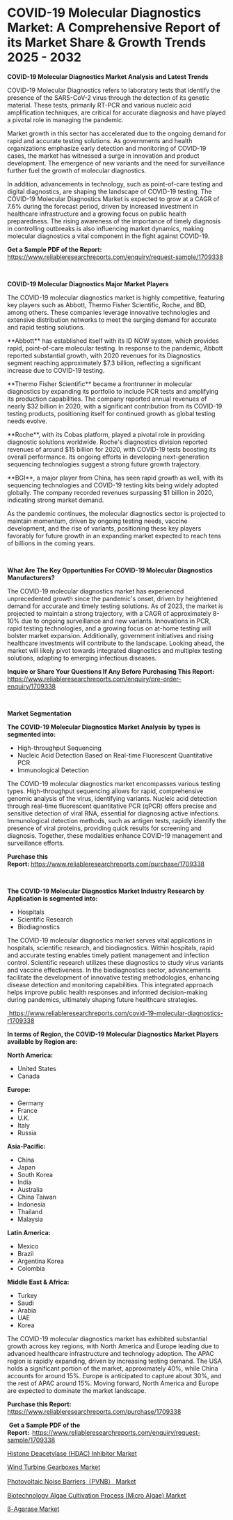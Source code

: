 <p><h1>COVID-19 Molecular Diagnostics Market: A Comprehensive Report of its Market Share & Growth Trends 2025 - 2032</h1></p><p><strong>COVID-19 Molecular Diagnostics Market Analysis and Latest Trends</strong></p>
<p><p>COVID-19 Molecular Diagnostics refers to laboratory tests that identify the presence of the SARS-CoV-2 virus through the detection of its genetic material. These tests, primarily RT-PCR and various nucleic acid amplification techniques, are critical for accurate diagnosis and have played a pivotal role in managing the pandemic.</p><p>Market growth in this sector has accelerated due to the ongoing demand for rapid and accurate testing solutions. As governments and health organizations emphasize early detection and monitoring of COVID-19 cases, the market has witnessed a surge in innovation and product development. The emergence of new variants and the need for surveillance further fuel the growth of molecular diagnostics.</p><p>In addition, advancements in technology, such as point-of-care testing and digital diagnostics, are shaping the landscape of COVID-19 testing. The COVID-19 Molecular Diagnostics Market is expected to grow at a CAGR of 7.6% during the forecast period, driven by increased investment in healthcare infrastructure and a growing focus on public health preparedness. The rising awareness of the importance of timely diagnosis in controlling outbreaks is also influencing market dynamics, making molecular diagnostics a vital component in the fight against COVID-19.</p></p>
<p><strong>Get a Sample PDF of the Report:&nbsp;</strong> <a href="https://www.reliableresearchreports.com/enquiry/request-sample/1709338?utm_campaign=11&utm_medium=2&utm_source=Github&utm_content=ia&utm_term=10012025&utm_id=covid-19-molecular-diagnostics">https://www.reliableresearchreports.com/enquiry/request-sample/1709338</a></p>
<p>&nbsp;</p>
<p><strong>COVID-19 Molecular Diagnostics Major Market Players</strong></p>
<p><p>The COVID-19 molecular diagnostics market is highly competitive, featuring key players such as Abbott, Thermo Fisher Scientific, Roche, and BD, among others. These companies leverage innovative technologies and extensive distribution networks to meet the surging demand for accurate and rapid testing solutions.</p><p>**Abbott** has established itself with its ID NOW system, which provides rapid, point-of-care molecular testing. In response to the pandemic, Abbott reported substantial growth, with 2020 revenues for its Diagnostics segment reaching approximately $7.3 billion, reflecting a significant increase due to COVID-19 testing.</p><p>**Thermo Fisher Scientific** became a frontrunner in molecular diagnostics by expanding its portfolio to include PCR tests and amplifying its production capabilities. The company reported annual revenues of nearly $32 billion in 2020, with a significant contribution from its COVID-19 testing products, positioning itself for continued growth as global testing needs evolve.</p><p>**Roche**, with its Cobas platform, played a pivotal role in providing diagnostic solutions worldwide. Roche's diagnostics division reported revenues of around $15 billion for 2020, with COVID-19 tests boosting its overall performance. Its ongoing efforts in developing next-generation sequencing technologies suggest a strong future growth trajectory.</p><p>**BGI**, a major player from China, has seen rapid growth as well, with its sequencing technologies and COVID-19 testing kits being widely adopted globally. The company recorded revenues surpassing $1 billion in 2020, indicating strong market demand.</p><p>As the pandemic continues, the molecular diagnostics sector is projected to maintain momentum, driven by ongoing testing needs, vaccine development, and the rise of variants, positioning these key players favorably for future growth in an expanding market expected to reach tens of billions in the coming years.</p></p>
<p>&nbsp;</p>
<p><strong>What Are The Key Opportunities For COVID-19 Molecular Diagnostics Manufacturers?</strong></p>
<p><p>The COVID-19 molecular diagnostics market has experienced unprecedented growth since the pandemic's onset, driven by heightened demand for accurate and timely testing solutions. As of 2023, the market is projected to maintain a strong trajectory, with a CAGR of approximately 8-10% due to ongoing surveillance and new variants. Innovations in PCR, rapid testing technologies, and a growing focus on at-home testing will bolster market expansion. Additionally, government initiatives and rising healthcare investments will contribute to the landscape. Looking ahead, the market will likely pivot towards integrated diagnostics and multiplex testing solutions, adapting to emerging infectious diseases.</p></p>
<p><strong>Inquire or Share Your Questions If Any Before Purchasing This Report:</strong> <a href="https://www.reliableresearchreports.com/enquiry/pre-order-enquiry/1709338?utm_campaign=11&utm_medium=2&utm_source=Github&utm_content=ia&utm_term=10012025&utm_id=covid-19-molecular-diagnostics">https://www.reliableresearchreports.com/enquiry/pre-order-enquiry/1709338</a></p>
<p>&nbsp;</p>
<p><strong>Market Segmentation</strong></p>
<p><strong>The COVID-19 Molecular Diagnostics Market Analysis by types is segmented into:</strong></p>
<p><ul><li>High-throughput Sequencing</li><li>Nucleic Acid Detection Based on Real-time Fluorescent Quantitative PCR</li><li>Immunological Detection</li></ul></p>
<p><p>The COVID-19 molecular diagnostics market encompasses various testing types. High-throughput sequencing allows for rapid, comprehensive genomic analysis of the virus, identifying variants. Nucleic acid detection through real-time fluorescent quantitative PCR (qPCR) offers precise and sensitive detection of viral RNA, essential for diagnosing active infections. Immunological detection methods, such as antigen tests, rapidly identify the presence of viral proteins, providing quick results for screening and diagnosis. Together, these modalities enhance COVID-19 management and surveillance efforts.</p></p>
<p><strong>Purchase this Report:&nbsp;</strong><a href="https://www.reliableresearchreports.com/purchase/1709338?utm_campaign=11&utm_medium=2&utm_source=Github&utm_content=ia&utm_term=10012025&utm_id=covid-19-molecular-diagnostics">https://www.reliableresearchreports.com/purchase/1709338</a></p>
<p>&nbsp;</p>
<p><strong>The COVID-19 Molecular Diagnostics Market Industry Research by Application is segmented into:</strong></p>
<p><ul><li>Hospitals</li><li>Scientific Research</li><li>Biodiagnostics</li></ul></p>
<p><p>The COVID-19 molecular diagnostics market serves vital applications in hospitals, scientific research, and biodiagnostics. Within hospitals, rapid and accurate testing enables timely patient management and infection control. Scientific research utilizes these diagnostics to study virus variants and vaccine effectiveness. In the biodiagnostics sector, advancements facilitate the development of innovative testing methodologies, enhancing disease detection and monitoring capabilities. This integrated approach helps improve public health responses and informed decision-making during pandemics, ultimately shaping future healthcare strategies.</p></p>
<p><a href="https://www.reliableresearchreports.com/covid-19-molecular-diagnostics-r1709338?utm_campaign=11&utm_medium=2&utm_source=Github&utm_content=ia&utm_term=10012025&utm_id=covid-19-molecular-diagnostics">&nbsp;https://www.reliableresearchreports.com/covid-19-molecular-diagnostics-r1709338</a></p>
<p><strong>In terms of Region, the COVID-19 Molecular Diagnostics Market Players available by Region are:</strong></p>
<p>
    <p> <strong> North America: </strong>
        <ul>
            <li>United States</li>
            <li>Canada</li>
        </ul>
        </p> 
    <p> <strong> Europe: </strong>
        <ul>
            <li>Germany</li>
            <li>France</li>
            <li>U.K.</li>
            <li>Italy</li>
            <li>Russia</li>
        </ul>
        </p> 
    <p> <strong> Asia-Pacific: </strong>
        <ul>
            <li>China</li>
            <li>Japan</li>
            <li>South Korea</li>
            <li>India</li>
            <li>Australia</li>
            <li>China Taiwan</li>
            <li>Indonesia</li>
            <li>Thailand</li>
            <li>Malaysia</li>
        </ul>
        </p> 
    <p> <strong> Latin America: </strong>
        <ul>
            <li>Mexico</li>
            <li>Brazil</li>
            <li>Argentina Korea</li>
            <li>Colombia</li>
        </ul>
        </p> 
    <p> <strong> Middle East & Africa: </strong>
        <ul>
            <li>Turkey</li>
            <li>Saudi</li>
            <li>Arabia</li>
            <li>UAE</li>
            <li>Korea</li>
        </ul>
    </p>
    </p>
<p><p>The COVID-19 molecular diagnostics market has exhibited substantial growth across key regions, with North America and Europe leading due to advanced healthcare infrastructure and technology adoption. The APAC region is rapidly expanding, driven by increasing testing demand. The USA holds a significant portion of the market, approximately 40%, while China accounts for around 15%. Europe is anticipated to capture about 30%, and the rest of APAC around 15%. Moving forward, North America and Europe are expected to dominate the market landscape.</p></p>
<p><strong>Purchase this Report: </strong><a href="https://www.reliableresearchreports.com/purchase/1709338?utm_campaign=11&utm_medium=2&utm_source=Github&utm_content=ia&utm_term=10012025&utm_id=covid-19-molecular-diagnostics">https://www.reliableresearchreports.com/purchase/1709338</a></p>
<p>&nbsp;<strong>Get a Sample PDF of the Report:&nbsp;&nbsp;</strong><a href="https://www.reliableresearchreports.com/enquiry/request-sample/1709338?utm_campaign=11&utm_medium=2&utm_source=Github&utm_content=ia&utm_term=10012025&utm_id=covid-19-molecular-diagnostics">https://www.reliableresearchreports.com/enquiry/request-sample/1709338</a></p>
<p><strong></strong></p>
<p><p><a href="https://github.com/ChiragRp1/Market-Research-Report-List-7/blob/main/histone-deacetylase-hdac-inhibitor-market.md?utm_campaign=11&utm_medium=2&utm_source=Github&utm_content=ia&utm_term=10012025&utm_id=covid-19-molecular-diagnostics">Histone Deacetylase (HDAC) Inhibitor Market</a></p><p><a href="https://www.linkedin.com/pulse/comprehensive-analysis-wind-turbine-gearboxes-market-key-player-profiles-e1yof?utm_campaign=11&utm_medium=2&utm_source=Github&utm_content=ia&utm_term=10012025&utm_id=covid-19-molecular-diagnostics">Wind Turbine Gearboxes Market</a></p><p><a href="https://www.linkedin.com/pulse/photovoltaic-noise-barrierspvnb-market-drivers-challenges-forecast-2025-2032-lpesf?utm_campaign=11&utm_medium=2&utm_source=Github&utm_content=ia&utm_term=10012025&utm_id=covid-19-molecular-diagnostics">Photovoltaic Noise Barriers（PVNB） Market</a></p><p><a href="https://github.com/gukenneth26571/Market-Research-Report-List-1/blob/main/biotechnology-algae-cultivation-process-micro-algae-market.md?utm_campaign=11&utm_medium=2&utm_source=Github&utm_content=ia&utm_term=10012025&utm_id=covid-19-molecular-diagnostics">Biotechnology Algae Cultivation Process (Micro Algae) Market</a></p><p><a href="https://www.linkedin.com/pulse/in-depth-report-%CE%B2-agarase-market-types-applications-regional-insights-ucluf?utm_campaign=11&utm_medium=2&utm_source=Github&utm_content=ia&utm_term=10012025&utm_id=covid-19-molecular-diagnostics">β-Agarase Market</a></p></p>